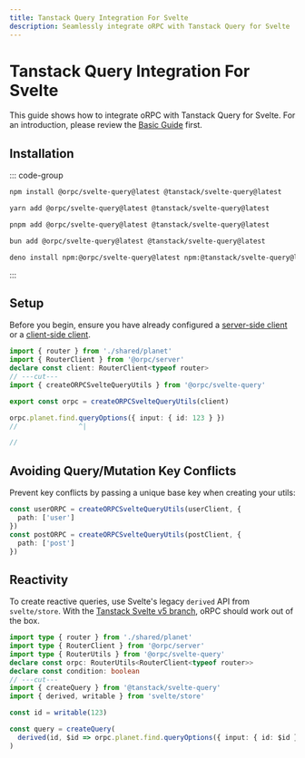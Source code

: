 ```yaml
---
title: Tanstack Query Integration For Svelte
description: Seamlessly integrate oRPC with Tanstack Query for Svelte
---
```


# Tanstack Query Integration For Svelte

This guide shows how to integrate oRPC with Tanstack Query for Svelte. For an introduction, please review the [Basic Guide](/docs/integrations/tanstack-query-old/basic) first.

## Installation

::: code-group

```sh [npm]
npm install @orpc/svelte-query@latest @tanstack/svelte-query@latest
```

```sh [yarn]
yarn add @orpc/svelte-query@latest @tanstack/svelte-query@latest
```

```sh [pnpm]
pnpm add @orpc/svelte-query@latest @tanstack/svelte-query@latest
```

```sh [bun]
bun add @orpc/svelte-query@latest @tanstack/svelte-query@latest
```

```sh [deno]
deno install npm:@orpc/svelte-query@latest npm:@tanstack/svelte-query@latest
```

:::

## Setup

Before you begin, ensure you have already configured a [server-side client](/docs/client/server-side) or a [client-side client](/docs/client/client-side).

```ts twoslash
import { router } from './shared/planet'
import { RouterClient } from '@orpc/server'
declare const client: RouterClient<typeof router>
// ---cut---
import { createORPCSvelteQueryUtils } from '@orpc/svelte-query'

export const orpc = createORPCSvelteQueryUtils(client)

orpc.planet.find.queryOptions({ input: { id: 123 } })
//               ^|

//
```

## Avoiding Query/Mutation Key Conflicts

Prevent key conflicts by passing a unique base key when creating your utils:

```ts
const userORPC = createORPCSvelteQueryUtils(userClient, {
  path: ['user']
})
const postORPC = createORPCSvelteQueryUtils(postClient, {
  path: ['post']
})
```

## Reactivity

To create reactive queries, use Svelte's legacy `derived` API from `svelte/store`. With the [Tanstack Svelte v5 branch](https://github.com/TanStack/query/discussions/7413), oRPC should work out of the box.

```ts twoslash
import type { router } from './shared/planet'
import type { RouterClient } from '@orpc/server'
import type { RouterUtils } from '@orpc/svelte-query'
declare const orpc: RouterUtils<RouterClient<typeof router>>
declare const condition: boolean
// ---cut---
import { createQuery } from '@tanstack/svelte-query'
import { derived, writable } from 'svelte/store'

const id = writable(123)

const query = createQuery(
  derived(id, $id => orpc.planet.find.queryOptions({ input: { id: $id } })),
)
```
